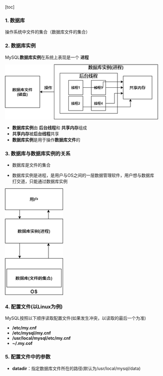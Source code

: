 [toc]

### 1. 数据库

操作系统中文件的集合（数据库文件的集合）



### 2. 数据库实例

MySQL**数据库实例**在系统上表现是一个 **进程**

![数据库实例.drawio](../picture/数据库实例.drawio.png)

* **数据库实例**由 **后台线程**和 **共享内存**组成
* **共享内存**被**后台线程**共享
* **数据库实例**是用于操作**数据库文件**的



### 3. 数据库与数据库实例的关系

* 数据库是文件的集合

* 数据库实例是进程，是用户与OS之间的一层数据管理软件，用户想与数据库打交道，只能通过数据库实例

![数据库与实例的关系.drawio](../picture/数据库与实例的关系.drawio.png)



### 4. 配置文件(以Linux为例)

MySQL按照以下顺序读取配置文件(如果发生冲突，以读取的最后一个为准)

* **/etc/my.cnf**
* **/etc/mysql/my.cnf**
* **/usr/local/mysql/etc/my.cnf**
* **~/.my.cof**



### 5. 配置文件中的参数

* **datadir**：指定数据库文件所在的路径(默认为/usr/local/mysql/data)
